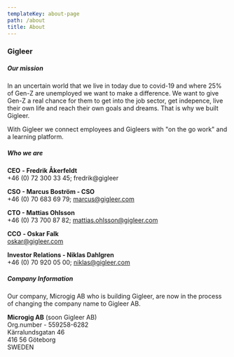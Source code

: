 ```yaml
---
templateKey: about-page
path: /about
title: About
---
```

### Gigleer

##### Our mission

In an uncertain world that we live in today due to covid-19 and where 25% of Gen-Z are unemployed we want to make a difference. We want to give Gen-Z a real chance for them to get into the job sector, get indepence, live their own life and reach their own goals and dreams. That is why we built Gigleer.

With Gigleer we connect employees and Gigleers with "on the go work" and a learning platform. 

##### Who we are

**CEO** **\- Fredrik Åkerfeldt** \
+46 (0) 72 300 33 45; fredrik@gigleer

**CSO - Marcus Boström - CSO**\
+46 (0) 70 683 69 79; marcus@gigleer.com

**CTO - Mattias Ohlsson** \
+46 (0) 73 700 87 82; mattias.ohlsson@gigleer.com

**CCO** **\- Oskar Falk**\
oskar@gigleer.com

**Investor Relations - Niklas Dahlgren** \
+46 (0)  70 920 05 00; niklas@gigleer.com

##### Company Information

Our company, Microgig AB who is building Gigleer, are now in the process of changing the company name to Gigleer AB. 

**Microgig AB** (soon Gigleer AB)\
Org.number - 559258-6282\
Kärralundsgatan 46\
416 56 Göteborg\
SWEDEN